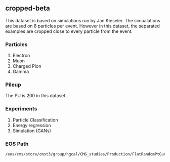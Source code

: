 ## cropped-beta
This dataset is based on simulations run by Jan Kieseler. The simualations are based on 8 particles per event. However in this dataset, the separated examples are cropped close to every particle from the event.


### Particles
1. Electron
2. Muon
3. Charged Pion
4. Gamma

### Pileup
The PU is 200 in this dataset.


### Experiments

1. Particle Classification
2. Energy regression
3. Simulation (GANs)


### EOS Path

```bash
/eos/cms/store/cmst3/group/hgcal/CMG_studies/Production/FlatRandomPtGunProducer_jkiesele_PDGid11_id13_id211_id22_x8_Pt2.0To100_PU200_20170914/DeepHGCalData_merged_with_0PU
```